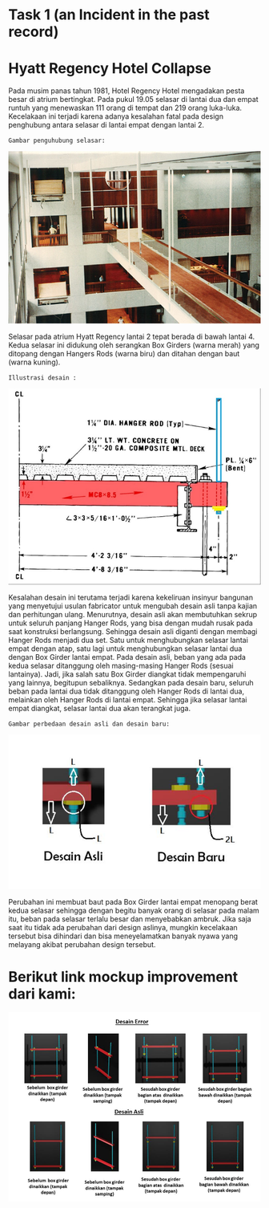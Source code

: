 # Task 1 (an Incident in the past record)
# Hyatt Regency Hotel Collapse
Pada musim panas tahun 1981, Hotel Regency Hotel mengadakan pesta besar di atrium bertingkat. Pada pukul 19.05 selasar di lantai dua 
dan empat runtuh yang menewaskan 111 orang di tempat dan 219 orang luka-luka. Kecelakaan ini terjadi karena adanya kesalahan fatal 
pada design penghubung antara selasar di lantai empat dengan lantai 2.

    Gambar penguhubung selasar:
![Image of Jembatan Penghubung Selasar](https://github.com/kiyahza27/Assignment1-HCI/blob/hw1/Task%201%20(an%20Incident)/Pict%20Task%201%20(an%20incident)/foto%20jembatan%20penghubung%20selasar.jpg)

Selasar pada atrium Hyatt Regency lantai 2 tepat berada di bawah lantai 4. Kedua selasar ini didukung oleh serangkan Box Girders (warna merah)
yang ditopang dengan Hangers Rods (warna biru) dan ditahan dengan baut (warna kuning). 

    Illustrasi desain :
![Image of Illustrasi Desain](https://github.com/kiyahza27/Assignment1-HCI/blob/hw1/Task%201%20(an%20Incident)/Pict%20Task%201%20(an%20incident)/Ilustrasi%20desain.jpg)

Kesalahan desain ini terutama terjadi karena kekeliruan insinyur bangunan yang menyetujui usulan fabricator untuk mengubah desain asli tanpa kajian dan perhitungan ulang. Menurutnya, desain asli akan membutuhkan sekrup untuk seluruh panjang Hanger Rods, yang bisa dengan mudah rusak pada saat konstruksi berlangsung. Sehingga desain asli diganti dengan membagi Hanger Rods menjadi dua set. Satu untuk menghubungkan selasar lantai empat dengan atap, satu lagi untuk menghubungkan selasar lantai dua dengan Box Girder lantai empat.
Pada desain asli, beban yang ada pada kedua selasar ditanggung oleh masing-masing Hanger Rods (sesuai lantainya). Jadi, jika salah satu Box Girder diangkat tidak mempengaruhi yang lainnya, begitupun sebaliknya. Sedangkan pada desain baru, seluruh beban pada lantai dua tidak ditanggung oleh Hanger Rods di lantai dua, melainkan oleh Hanger Rods di lantai empat. Sehingga jika selasar lantai empat diangkat, selasar lantai dua akan terangkat juga.

    Gambar perbedaan desain asli dan desain baru:
![Image of Desain Asli & Desain Baru](https://github.com/kiyahza27/Assignment1-HCI/blob/hw1/Task%201%20(an%20Incident)/Pict%20Task%201%20(an%20incident)/perbedaan%20desain%20asli%20dan%20desain%20baru.jpg)

Perubahan ini membuat baut pada Box Girder lantai empat menopang berat kedua selasar sehingga dengan begitu banyak orang di selasar pada malam itu, beban pada selasar terlalu besar dan menyebabkan ambruk. Jika saja saat itu tidak ada perubahan dari design aslinya, mungkin kecelakaan tersebut bisa dihindari dan bisa meneyelamatkan banyak nyawa yang melayang akibat perubahan design tersebut.

# Berikut link mockup improvement dari kami:
![Image of Desain Error](https://github.com/kiyahza27/Assignment1-HCI/blob/hw1/Task%201%20(an%20Incident)/Pict%20Task%201%20(an%20incident)/desain%20hyatt%20hotel.jpg)

